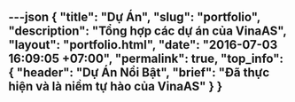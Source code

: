 ---json
{
    "title": "Dự Án",
    "slug": "portfolio",
    "description": "Tổng hợp các dự án của VinaAS",
    "layout": "portfolio.html",
    "date": "2016-07-03 16:09:05 +07:00",
    "permalink": true,
    "top_info": {
        "header": "Dự Án Nổi Bật",
        "brief": "Đã thực hiện và là niềm tự hào của VinaAS"
    }
}
---
